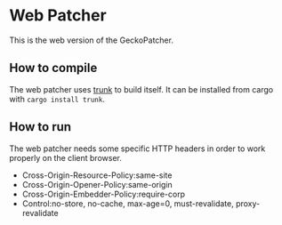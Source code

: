 # Web Patcher

This is the web version of the GeckoPatcher.

## How to compile

The web patcher uses [trunk](https://trunkrs.dev) to build itself. It can be installed from cargo with `cargo install trunk`.

## How to run

The web patcher needs some specific HTTP headers in order to work properly on the client browser.

- Cross-Origin-Resource-Policy:same-site
- Cross-Origin-Opener-Policy:same-origin
- Cross-Origin-Embedder-Policy:require-corp
- Control:no-store, no-cache, max-age=0, must-revalidate, proxy-revalidate
